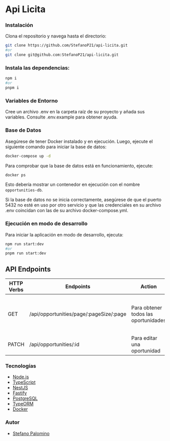# Api Licita

### Instalación

Clona el repositorio y navega hasta el directorio:

```bash
git clone https://github.com/StefanoP21/api-licita.git
#or
git clone git@github.com:StefanoP21/api-licita.git
```

### Instala las dependencias:

```bash
npm i
#or
pnpm i
```

### Variables de Entorno

Cree un archivo .env en la carpeta raíz de su proyecto y añada sus variables. Consulte .env.example para obtener ayuda.

### Base de Datos

Asegúrese de tener Docker instalado y en ejecución. Luego, ejecute el siguiente comando para iniciar la base de datos:

```bash
docker-compose up -d
```

Para comprobar que la base de datos está en funcionamiento, ejecute:

```bash
docker ps
```

Esto debería mostrar un contenedor en ejecución con el nombre `opportunities-db`.

Si la base de datos no se inicia correctamente, asegúrese de que el puerto 5432 no esté en uso por otro servicio y que las credenciales en su archivo .env coincidan con las de su archivo docker-compose.yml.

### Ejecución en modo de desarrollo

Para iniciar la aplicación en modo de desarrollo, ejecuta:

```bash
npm run start:dev
#or
pnpm run start:dev
```

## API Endpoints

| HTTP Verbs | Endpoints                               | Action                               | Parameters                                        |
| ---------- | --------------------------------------- | ------------------------------------ | ------------------------------------------------- |
| GET        | /api/opportunities/page/:pageSize/:page | Para obtener todos las oportunidades | pageSize, page, followed, type, dateInit, dateEnd |
| PATCH      | /api/opportunities/:id                  | Para editar una oportunidad          | id                                                |

### Tecnologías

- [Node.js](https://nodejs.org/)
- [TypeScript](https://www.typescriptlang.org/)
- [NestJS](https://nestjs.com/)
- [Fastify](https://www.fastify.io/)
- [PostgreSQL](https://www.postgresql.org/)
- [TypeORM](https://typeorm.io/)
- [Docker](https://www.docker.com/)

### Autor

- [Stefano Palomino](https://github.com/StefanoP21)
